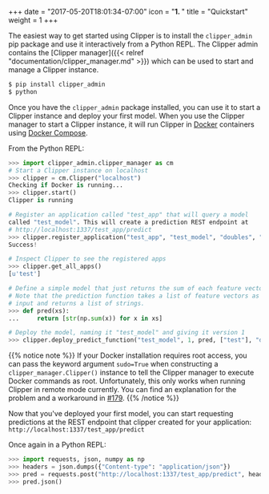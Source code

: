+++
date = "2017-05-20T18:01:34-07:00"
icon = "<b>1. </b>"
title = "Quickstart"
weight = 1
+++

The easiest way to get started using Clipper is to install the `clipper_admin` pip package and use it interactively from a Python
REPL.
The Clipper admin contains the [Clipper manager]({{< relref "documentation/clipper_manager.md" >}}) which can be used to start and manage a Clipper instance.

```py
$ pip install clipper_admin
$ python
```

Once you have the `clipper_admin` package installed, you can use it to start a Clipper instance and deploy your first model.
When you use the Clipper manager to start a Clipper instance, it will run Clipper in [Docker](https://www.docker.com/) containers using [Docker Compose](https://docs.docker.com/compose/).


From the Python REPL:

```py
>>> import clipper_admin.clipper_manager as cm
# Start a Clipper instance on localhost
>>> clipper = cm.Clipper("localhost")
Checking if Docker is running...
>>> clipper.start()
Clipper is running

# Register an application called "test_app" that will query a model
called "test_model". This will create a prediction REST endpoint at
# http://localhost:1337/test_app/predict
>>> clipper.register_application("test_app", "test_model", "doubles", "-1.0", 100000)
Success!

# Inspect Clipper to see the registered apps
>>> clipper.get_all_apps()
[u'test']

# Define a simple model that just returns the sum of each feature vector.
# Note that the prediction function takes a list of feature vectors as
# input and returns a list of strings.
>>> def pred(xs):
...     return [str(np.sum(x)) for x in xs]

# Deploy the model, naming it "test_model" and giving it version 1
>>> clipper.deploy_predict_function("test_model", 1, pred, ["test"], "doubles")
```

{{% notice note %}}
If your Docker installation requires root access, you can pass
the keyword argument `sudo=True` when constructing a `clipper_manager.Clipper()`
instance to tell the Clipper manager to execute Docker commands as root.
Unfortunately, this only works when running Clipper in remote mode currently.
You can find an explanation for the problem and a workaround in [#179](https://github.com/ucbrise/clipper/issues/179).
{{% /notice %}}

Now that you've deployed your first model, you can start requesting predictions at the
REST endpoint that clipper created for your application:
`http://localhost:1337/test_app/predict`

Once again in a Python REPL:

```py
>>> import requests, json, numpy as np
>>> headers = json.dumps({"Content-type": "application/json"})
>>> pred = requests.post("http://localhost:1337/test_app/predict", headers=headers, data=list(np.random.random(10))
>>> pred.json()
```



